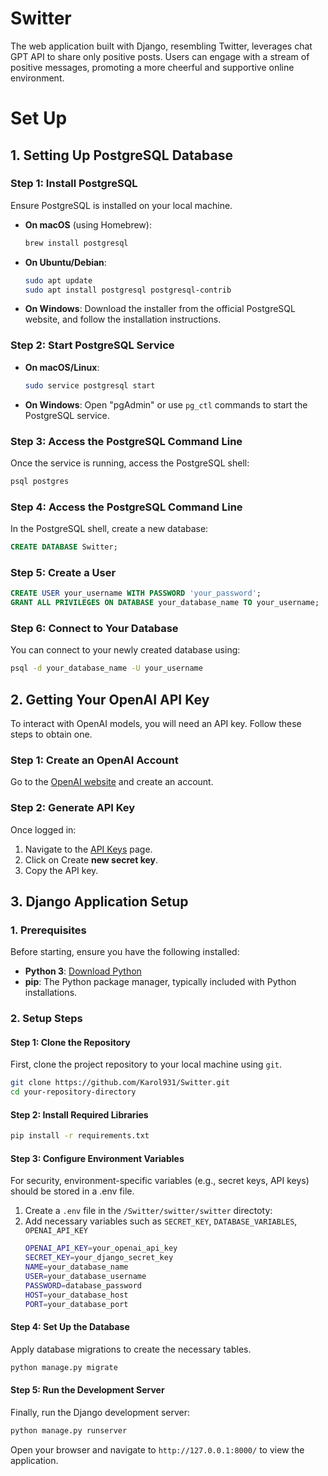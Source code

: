 # Switter
The web application built with Django, resembling Twitter, leverages chat GPT API to share only positive posts. Users can engage with a stream of positive messages, promoting a more cheerful and supportive online environment.

# Set Up

## 1. Setting Up PostgreSQL Database

### Step 1: Install PostgreSQL

Ensure PostgreSQL is installed on your local machine.

- **On macOS** (using Homebrew):
  ```bash
  brew install postgresql
  ```
- **On Ubuntu/Debian**:
  ```bash
  sudo apt update
  sudo apt install postgresql postgresql-contrib
  ```
- **On Windows**: Download the installer from the official PostgreSQL website, and follow the installation instructions.

### Step 2: Start PostgreSQL Service

- **On macOS/Linux**:
  ```bash
  sudo service postgresql start
  ```
- **On Windows**: Open "pgAdmin" or use `pg_ctl` commands to start the PostgreSQL service.

### Step 3: Access the PostgreSQL Command Line

Once the service is running, access the PostgreSQL shell:
  ```bash
  psql postgres
  ```

### Step 4: Access the PostgreSQL Command Line

In the PostgreSQL shell, create a new database:
  ```sql
  CREATE DATABASE Switter;
  ```

### Step 5: Create a User
 
  ```sql
  CREATE USER your_username WITH PASSWORD 'your_password';
  GRANT ALL PRIVILEGES ON DATABASE your_database_name TO your_username;
  ```

### Step 6: Connect to Your Database

You can connect to your newly created database using:
  ```bash
  psql -d your_database_name -U your_username
  ```
## 2. Getting Your OpenAI API Key

To interact with OpenAI models, you will need an API key. Follow these steps to obtain one.

### Step 1: Create an OpenAI Account

Go to the [OpenAI website](https://beta.openai.com/signup) and create an account.

### Step 2: Generate API Key

Once logged in:
  1. Navigate to the [API Keys](https://platform.openai.com/api-keys) page.
  2. Click on Create **new secret key**.
  3. Copy the API key.

## 3. Django Application Setup

### 1. Prerequisites

Before starting, ensure you have the following installed:
- **Python 3**: [Download Python](https://www.python.org/downloads/)
- **pip**: The Python package manager, typically included with Python installations.

### 2. Setup Steps

#### Step 1: Clone the Repository

First, clone the project repository to your local machine using `git`.
  ```bash
  git clone https://github.com/Karol931/Switter.git
  cd your-repository-directory
  ```

#### Step 2: Install Required Libraries

```bash
pip install -r requirements.txt
```

#### Step 3: Configure Environment Variables

For security, environment-specific variables (e.g., secret keys, API keys) should be stored in a .env file.

  1. Create a `.env` file in the `/Switter/switter/switter` directoty:
  2. Add necessary variables such as `SECRET_KEY`, `DATABASE_VARIABLES`, `OPENAI_API_KEY`
     ```bash
     OPENAI_API_KEY=your_openai_api_key
     SECRET_KEY=your_django_secret_key
     NAME=your_database_name
     USER=your_database_username
     PASSWORD=database_password
     HOST=your_database_host
     PORT=your_database_port
     ```
     
#### Step 4: Set Up the Database

Apply database migrations to create the necessary tables.

```bash
python manage.py migrate
```

#### Step 5: Run the Development Server

Finally, run the Django development server:

```bash
python manage.py runserver
```

Open your browser and navigate to `http://127.0.0.1:8000/` to view the application.


